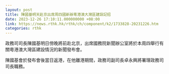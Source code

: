 ```yaml
---
layout: post
title: 陳國基明天赴京出席周四國新辦粵港澳大灣區建設記招
date: 2023-12-26 17:10:11.000000000 +08:00
link: https://news.rthk.hk/rthk/ch/component/k2/1733828-20231226.htm
categories: rthk
---
```


政務司司長陳國基明日傍晚將前赴北京，出席國務院新聞辦公室將於本周四舉行有關粵港澳大灣區建設情況的新聞發布會。

陳國基會於發布會後當日返港，在他離港期間，政務司副司長卓永興將署理政務司司長職務。
